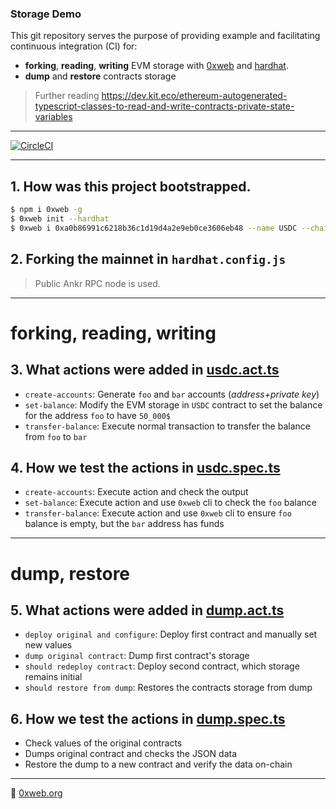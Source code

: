 ### Storage Demo

This git repository serves the purpose of providing example and facilitating continuous integration (CI) for:

- **forking**, **reading**, **writing** EVM storage with [0xweb](https://github.com/0xweb-org/0xweb) and [hardhat](https://hardhat.org/).
- **dump** and **restore** contracts storage

> Further reading https://dev.kit.eco/ethereum-autogenerated-typescript-classes-to-read-and-write-contracts-private-state-variables
----

[![CircleCI](https://dl.circleci.com/status-badge/img/gh/0xweb-org/examples-storage/tree/master.svg?style=svg)](https://dl.circleci.com/status-badge/redirect/gh/0xweb-org/examples-storage/tree/master)

----

## 1. How was this project bootstrapped.

```bash
$ npm i 0xweb -g
$ 0xweb init --hardhat
$ 0xweb i 0xa0b86991c6218b36c1d19d4a2e9eb0ce3606eb48 --name USDC --chain eth
```

## 2. Forking the mainnet in `hardhat.config.js`

> Public Ankr RPC node is used.

----
# **forking**, **reading**, **writing**
## 3. What actions were added in [usdc.act.ts](actions/usdc.act.ts)

- `create-accounts`: Generate `foo` and `bar` accounts (_address+private key_)
- `set-balance`: Modify the EVM storage in `USDC` contract to set the balance for the address `foo` to have `50_000$`
- `transfer-balance`: Execute normal transaction to transfer the balance from `foo` to `bar`


## 4. How we test the actions in [usdc.spec.ts](test/usdc.spec.ts)

- `create-accounts`: Execute action and check the output
- `set-balance`: Execute action and use `0xweb` cli to check the `foo` balance
- `transfer-balance`: Execute action and use `0xweb` cli to ensure `foo` balance is empty, but the `bar` address has funds

----
# **dump**, **restore**

## 5. What actions were added in [dump.act.ts](actions/dump.act.ts)

- `deploy original and configure`: Deploy first contract and manually set new values
- `dump original contract`: Dump first contract's storage
- `should redeploy contract`: Deploy second contract, which storage remains initial
- `should restore from dump`: Restores the contracts storage from dump

## 6. How we test the actions in [dump.spec.ts](test/dump.spec.ts)

- Check values of the original contracts
- Dumps original contract and checks the JSON data
- Restore the dump to a new contract and verify the data on-chain


----

🏁 [0xweb.org](https://0xweb.org)
